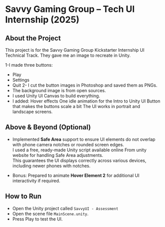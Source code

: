 # Savvy Gaming Group – Tech UI Internship (2025)

## About the Project

This project is for the Savvy Gaming Group Kickstarter Internship UI Technical Track. They gave me an image to recreate in Unity.

1-I made three buttons:
  * Play
  * Settings
  * Quit
2- I cut the button images in Photoshop and saved them as PNGs.
* The background image is from open sources.
* I used Unity UI Canvas to build everything.
* I added:
  Hover effects
  One idle animation for the Intro to Unity UI Button that makes the buttons scale a bit
  The UI works in portrait and landscape screens.

## Above & Beyond (Optional)

* Implemented **Safe Area** support to ensure UI elements do not overlap with phone camera notches or rounded screen edges.  
  I used a free, ready-made Unity script available online From unity website for handling Safe Area adjustments.  
  This guarantees the UI displays correctly across various devices, including newer phones with notches.

* Bonus: Prepared to animate **Hover Element 2** for additional UI interactivity if required.

## How to Run

* Open the Unity project called `SavvyUI - Assessment` 
* Open the scene file `MainScene.unity`.
* Press Play to test the UI.

